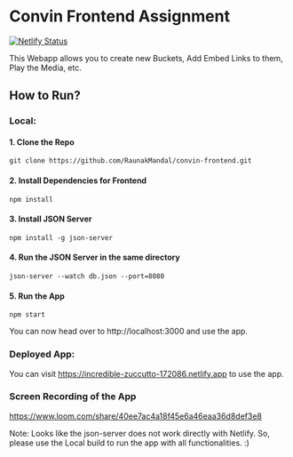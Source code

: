 # Convin Frontend Assignment
[![Netlify Status](https://api.netlify.com/api/v1/badges/a91f3ddf-0d7c-4895-a42f-0025a7272b1e/deploy-status)](https://app.netlify.com/sites/incredible-zuccutto-172086/deploys)

This Webapp allows you to create new Buckets, Add Embed Links to them, Play the Media, etc.

## How to Run?
### Local:
#### 1. Clone the Repo
    git clone https://github.com/RaunakMandal/convin-frontend.git
#### 2. Install Dependencies for Frontend
    npm install

#### 3. Install JSON Server
    npm install -g json-server
#### 4. Run the JSON Server in the same directory
    json-server --watch db.json --port=8080
#### 5. Run the App
    npm start

You can now head over to http://localhost:3000 and use the app. 

### Deployed App:
You can visit https://incredible-zuccutto-172086.netlify.app to use the app.

### Screen Recording of the App
https://www.loom.com/share/40ee7ac4a18f45e6a46eaa36d8def3e8

Note: Looks like the json-server does not work directly with Netlify. So, please use the Local build to run the app with all functionalities. :)
